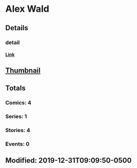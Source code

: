 # Alex  Wald 
## Details
### detail
#### [Link](http://marvel.com/comics/creators/13996/alex_wald?utm_campaign=apiRef&utm_source=225578a89fc76f3d20fbffda5d17a88d)
## [Thumbnail](http://i.annihil.us/u/prod/marvel/i/mg/b/40/image_not_available.jpg)
## Totals
### Comics: 4
### Series: 1
### Stories: 4
### Events: 0
## Modified: 2019-12-31T09:09:50-0500